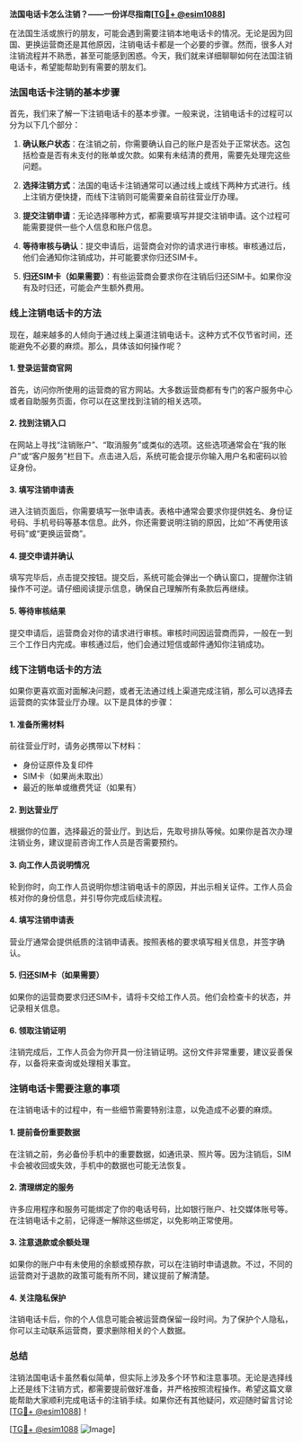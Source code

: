 **法国电话卡怎么注销？——一份详尽指南[[TG💪+ @esim1088](https://t.me/s/esim1088)]**

在法国生活或旅行的朋友，可能会遇到需要注销本地电话卡的情况。无论是因为回国、更换运营商还是其他原因，注销电话卡都是一个必要的步骤。然而，很多人对注销流程并不熟悉，甚至可能感到困惑。今天，我们就来详细聊聊如何在法国注销电话卡，希望能帮助到有需要的朋友们。

### 法国电话卡注销的基本步骤

首先，我们来了解一下注销电话卡的基本步骤。一般来说，注销电话卡的过程可以分为以下几个部分：

1. **确认账户状态**：在注销之前，你需要确认自己的账户是否处于正常状态。这包括检查是否有未支付的账单或欠款。如果有未结清的费用，需要先处理完这些问题。
   
2. **选择注销方式**：法国的电话卡注销通常可以通过线上或线下两种方式进行。线上注销方便快捷，而线下注销则可能需要亲自前往营业厅办理。

3. **提交注销申请**：无论选择哪种方式，都需要填写并提交注销申请。这个过程可能需要提供一些个人信息和账户信息。

4. **等待审核与确认**：提交申请后，运营商会对你的请求进行审核。审核通过后，他们会通知你注销成功，并可能要求你归还SIM卡。

5. **归还SIM卡（如果需要）**：有些运营商会要求你在注销后归还SIM卡。如果你没有及时归还，可能会产生额外费用。

### 线上注销电话卡的方法

现在，越来越多的人倾向于通过线上渠道注销电话卡。这种方式不仅节省时间，还能避免不必要的麻烦。那么，具体该如何操作呢？

#### 1. 登录运营商官网
首先，访问你所使用的运营商的官方网站。大多数运营商都有专门的客户服务中心或者自助服务页面，你可以在这里找到注销的相关选项。

#### 2. 找到注销入口
在网站上寻找“注销账户”、“取消服务”或类似的选项。这些选项通常会在“我的账户”或“客户服务”栏目下。点击进入后，系统可能会提示你输入用户名和密码以验证身份。

#### 3. 填写注销申请表
进入注销页面后，你需要填写一张申请表。表格中通常会要求你提供姓名、身份证号码、手机号码等基本信息。此外，你还需要说明注销的原因，比如“不再使用该号码”或“更换运营商”。

#### 4. 提交申请并确认
填写完毕后，点击提交按钮。提交后，系统可能会弹出一个确认窗口，提醒你注销操作不可逆。请仔细阅读提示信息，确保自己理解所有条款后再继续。

#### 5. 等待审核结果
提交申请后，运营商会对你的请求进行审核。审核时间因运营商而异，一般在一到三个工作日内完成。审核通过后，他们会通过短信或邮件通知你注销成功。

### 线下注销电话卡的方法

如果你更喜欢面对面解决问题，或者无法通过线上渠道完成注销，那么可以选择去运营商的实体营业厅办理。以下是具体的步骤：

#### 1. 准备所需材料
前往营业厅时，请务必携带以下材料：
- 身份证原件及复印件
- SIM卡（如果尚未取出）
- 最近的账单或缴费凭证（如果有）

#### 2. 到达营业厅
根据你的位置，选择最近的营业厅。到达后，先取号排队等候。如果你是首次办理注销业务，建议提前咨询工作人员是否需要预约。

#### 3. 向工作人员说明情况
轮到你时，向工作人员说明你想注销电话卡的原因，并出示相关证件。工作人员会核对你的身份信息，并引导你完成后续流程。

#### 4. 填写注销申请表
营业厅通常会提供纸质的注销申请表。按照表格的要求填写相关信息，并签字确认。

#### 5. 归还SIM卡（如果需要）
如果你的运营商要求归还SIM卡，请将卡交给工作人员。他们会检查卡的状态，并记录相关信息。

#### 6. 领取注销证明
注销完成后，工作人员会为你开具一份注销证明。这份文件非常重要，建议妥善保存，以备将来查询或处理相关事宜。

### 注销电话卡需要注意的事项

在注销电话卡的过程中，有一些细节需要特别注意，以免造成不必要的麻烦。

#### 1. 提前备份重要数据
在注销之前，务必备份手机中的重要数据，如通讯录、照片等。因为注销后，SIM卡会被收回或失效，手机中的数据也可能无法恢复。

#### 2. 清理绑定的服务
许多应用程序和服务可能绑定了你的电话号码，比如银行账户、社交媒体账号等。在注销电话卡之前，记得逐一解除这些绑定，以免影响正常使用。

#### 3. 注意退款或余额处理
如果你的账户中有未使用的余额或预存款，可以在注销时申请退款。不过，不同的运营商对于退款的政策可能有所不同，建议提前了解清楚。

#### 4. 关注隐私保护
注销电话卡后，你的个人信息可能会被运营商保留一段时间。为了保护个人隐私，你可以主动联系运营商，要求删除相关的个人数据。

### 总结

注销法国电话卡虽然看似简单，但实际上涉及多个环节和注意事项。无论是选择线上还是线下注销方式，都需要提前做好准备，并严格按照流程操作。希望这篇文章能帮助大家顺利完成电话卡的注销手续。如果你还有其他疑问，欢迎随时留言讨论[[TG💪+ @esim1088](https://t.me/s/esim1088)]！

[[TG💪+ @esim1088](https://t.me/s/esim1088) ![Image](https://i.postimg.cc/4NQfJmqS/Snipaste-2025-05-13-00-14-12.png)]